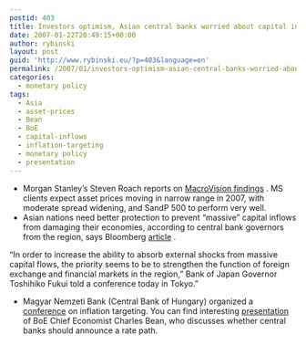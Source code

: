 ```yaml
---
postid: 403
title: Investors optimism, Asian central banks worried about capital inflows, MNB conference on inflation targeting
date: 2007-01-22T20:49:15+00:00
author: rybinski
layout: post
guid: 'http://www.rybinski.eu/?p=403&language=en'
permalink: /2007/01/investors-optimism-asian-central-banks-worried-about-capital-inflows-mnb-conference-on-inflation-targeting/
categories:
  - monetary policy
tags:
  - Asia
  - asset-prices
  - Bean
  - BoE
  - capital-inflows
  - inflation-targeting
  - monetary policy
  - presentation
---
```

  * Morgan Stanley’s Steven Roach reports on [MacroVision findings](http://www.morganstanley.com/views/gef/archive/2007/20070122-Mon.html#anchor4277) . MS clients expect asset prices moving in narrow range in 2007, with moderate spread widening, and SandP 500 to perform very well. 
  * Asian nations need better protection to prevent “massive” capital inflows from damaging their economies, according to central bank governors from the region, says Bloomberg [article](http://www.bloomberg.com/apps/news?pid=20601068&sid=acSnf64V5pys&refer=economy) .

“In order to increase the ability to absorb external shocks from massive capital flows, the priority seems to be to strengthen the function of foreign exchange and financial markets in the region,” Bank of Japan Governor Toshihiko Fukui told a conference today in Tokyo.”

  * Magyar Nemzeti Bank (Central Bank of Hungary) organized a [conference](http://english.mnb.hu/Engine.aspx?page=mnben_konf_fomenu&ContentID=9244) on inflation targeting. You can find interesting [presentation](http://english.mnb.hu/Resource.aspx?ResourceID=mnbfile&resourcename=cb_presentation_20070119) of BoE Chief Economist Charles Bean, who discusses whether central banks should announce a rate path.
